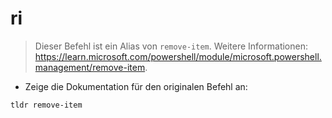 # ri

> Dieser Befehl ist ein Alias von `remove-item`.
> Weitere Informationen: <https://learn.microsoft.com/powershell/module/microsoft.powershell.management/remove-item>.

- Zeige die Dokumentation für den originalen Befehl an:

`tldr remove-item`
